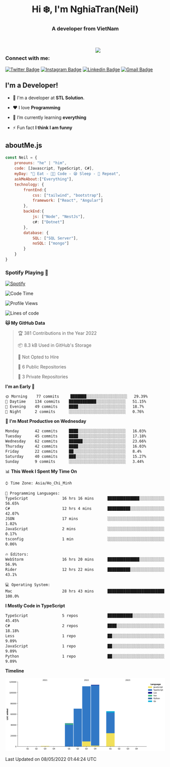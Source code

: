 <h1 align="center">Hi ❄️, I'm NghiaTran(Neil)</h1>
<h3 align="center">A developer from VietNam</h3>
<br />
<br />
<img align="right" src="https://media.giphy.com/media/M9gbBd9nbDrOTu1Mqx/giphy.gif" width="220">

<!-- [![YouTube Badge](https://img.shields.io/badge/-@Dhruv%20Jain-c4302b?style=flat-square&labelColor=c4302b&logo=youtube&logoColor=white&link=https://www.youtube.com/channel/UCQXt2DMbgcjO5xpAd0cFS8A)](https://www.youtube.com/channel/UCQXt2DMbgcjO5xpAd0cFS8A)  -->
<h3 align="left">Connect with me:</h3>

[![Twitter Badge](https://img.shields.io/badge/-@Nghia-1ca0f1?style=flat-square&labelColor=1ca0f1&logo=twitter&logoColor=white&link=https://twitter.com/sudo_am_dev)](https://twitter.com/sudo_am_dev) [![Instagram Badge](https://img.shields.io/badge/-@sudo.nghia-F44747?style=flat-square&labelColor=F44747&logo=instagram&logoColor=white&link=https://instagram.com/sudo.nghia)](https://instagram.com/sudo.nghia) [![Linkedin Badge](https://img.shields.io/badge/-NghiaTran-blue?style=flat-square&logo=Linkedin&logoColor=white&link=https://www.linkedin.com/in/nghiatran0502/)](https://www.linkedin.com/in/nghiatran0502/)
[![Gmail Badge](https://img.shields.io/badge/-nd.madlife@gmail.com-c14438?style=flat-square&logo=Gmail&logoColor=white&link=mailto:nd.madlife@gmail.com)](mailto:nd.madlife@gmail.com)

## I'm a Developer!

<!-- - 🔭 I’m currently working at **STL Solution** -->

- 💼 I'm a developer at **STL Solution**.

- ❤️ I love **Programming**

- 🌱 I’m currently learning **everything**

- ⚡ Fun fact **I think I am funny**

<!-- - 🧐 Portfolio Website, https://#.github.io -->

## aboutMe.js

```javascript
const Neil = {
    pronouns: "he" | "him",
    code: [Javascript, TypeScript, C#],
    myDay: "🌭 Eat - 🧑‍💻 Code - 😪 Sleep - 🔁 Repeat",
    askMeAbout:["Everything"],
    technology: {
        frontEnd:{
            css: ["tailwind", "bootstrap"],
            framework: ["React", "Angular"]
        },
        backEnd:{
            js: ["Node", "NestJs"],
            c#: ["Dotnet"]
        },
        database: {
            SQL: ["SQL Server"],
            noSQL: ["mongo"]
        }
    }
}
```

### Spotify Playing 🎸

[![Spotify](https://readme-spo.vercel.app/api/spotify)](https://open.spotify.com/user/USER_NAME)

<!-- [![NghiaTran's GitHub stats](https://github-readme-stats.vercel.app/api?username=NghiaTran0502&theme=dracula&show_icons=true&count_private=true)](https://github.com/NghiaTran0502) -->

<!-- [![NghiaTran's Language](https://github-readme-stats.vercel.app/api/top-langs?username=nghiatran0502&show_icons=true&locale=en&layout=compact&theme=dracula&count_private=true&hide=php)](https://github.com/NghiaTran0502) -->

<!--START_SECTION:waka-->
![Code Time](http://img.shields.io/badge/Code%20Time-0-blue)

![Profile Views](http://img.shields.io/badge/Profile%20Views-35-blue)

![Lines of code](https://img.shields.io/badge/From%20Hello%20World%20I%27ve%20Written-39%20Thousand%20lines%20of%20code-blue)

**🐱 My GitHub Data** 

> 🏆 381 Contributions in the Year 2022
 > 
> 📦 8.3 kB Used in GitHub's Storage 
 > 
> 🚫 Not Opted to Hire
 > 
> 📜 6 Public Repositories 
 > 
> 🔑 3 Private Repositories  
 > 
**I'm an Early 🐤** 

```text
🌞 Morning    77 commits     ███████░░░░░░░░░░░░░░░░░░   29.39% 
🌆 Daytime    134 commits    ████████████░░░░░░░░░░░░░   51.15% 
🌃 Evening    49 commits     ████░░░░░░░░░░░░░░░░░░░░░   18.7% 
🌙 Night      2 commits      ░░░░░░░░░░░░░░░░░░░░░░░░░   0.76%

```
📅 **I'm Most Productive on Wednesday** 

```text
Monday       42 commits     ████░░░░░░░░░░░░░░░░░░░░░   16.03% 
Tuesday      45 commits     ████░░░░░░░░░░░░░░░░░░░░░   17.18% 
Wednesday    62 commits     ██████░░░░░░░░░░░░░░░░░░░   23.66% 
Thursday     42 commits     ████░░░░░░░░░░░░░░░░░░░░░   16.03% 
Friday       22 commits     ██░░░░░░░░░░░░░░░░░░░░░░░   8.4% 
Saturday     40 commits     ███░░░░░░░░░░░░░░░░░░░░░░   15.27% 
Sunday       9 commits      ░░░░░░░░░░░░░░░░░░░░░░░░░   3.44%

```


📊 **This Week I Spent My Time On** 

```text
⌚︎ Time Zone: Asia/Ho_Chi_Minh

💬 Programming Languages: 
TypeScript               16 hrs 16 mins      ██████████████░░░░░░░░░░░   56.65% 
C#                       12 hrs 4 mins       ██████████░░░░░░░░░░░░░░░   42.07% 
JSON                     17 mins             ░░░░░░░░░░░░░░░░░░░░░░░░░   1.02% 
JavaScript               2 mins              ░░░░░░░░░░░░░░░░░░░░░░░░░   0.17% 
tsconfig                 1 min               ░░░░░░░░░░░░░░░░░░░░░░░░░   0.06%

🔥 Editors: 
WebStorm                 16 hrs 20 mins      ██████████████░░░░░░░░░░░   56.9% 
Rider                    12 hrs 22 mins      ██████████░░░░░░░░░░░░░░░   43.1%

💻 Operating System: 
Mac                      28 hrs 43 mins      █████████████████████████   100.0%

```

**I Mostly Code in TypeScript** 

```text
TypeScript               5 repos             ███████████░░░░░░░░░░░░░░   45.45% 
C#                       2 repos             ████░░░░░░░░░░░░░░░░░░░░░   18.18% 
Less                     1 repo              ██░░░░░░░░░░░░░░░░░░░░░░░   9.09% 
JavaScript               1 repo              ██░░░░░░░░░░░░░░░░░░░░░░░   9.09% 
Python                   1 repo              ██░░░░░░░░░░░░░░░░░░░░░░░   9.09%

```


**Timeline**

![Chart not found](https://raw.githubusercontent.com/NghiaTran0502/NghiaTran0502/main/charts/bar_graph.png) 


 Last Updated on 08/05/2022 01:44:24 UTC
<!--END_SECTION:waka-->

